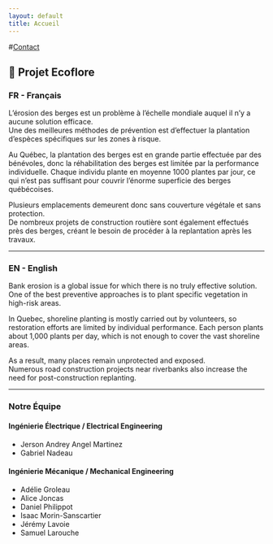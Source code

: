 ```yaml
---
layout: default
title: Accueil
---
```


#[Contact](contact.md)

## 🌱 Projet Ecoflore

### FR - Français

L’érosion des berges est un problème à l’échelle mondiale auquel il n’y a aucune solution efficace.  
Une des meilleures méthodes de prévention est d’effectuer la plantation d’espèces spécifiques sur les zones à risque.

Au Québec, la plantation des berges est en grande partie effectuée par des bénévoles, donc la réhabilitation des berges est limitée par la performance individuelle. Chaque individu plante en moyenne 1000 plantes par jour, ce qui n’est pas suffisant pour couvrir l’énorme superficie des berges québécoises.

Plusieurs emplacements demeurent donc sans couverture végétale et sans protection.  
De nombreux projets de construction routière sont également effectués près des berges, créant le besoin de procéder à la replantation après les travaux.

---

### EN - English  
Bank erosion is a global issue for which there is no truly effective solution.  
One of the best preventive approaches is to plant specific vegetation in high-risk areas.

In Quebec, shoreline planting is mostly carried out by volunteers, so restoration efforts are limited by individual performance. Each person plants about 1,000 plants per day, which is not enough to cover the vast shoreline areas.

As a result, many places remain unprotected and exposed.  
Numerous road construction projects near riverbanks also increase the need for post-construction replanting.

---

### Notre Équipe 
#### Ingénierie Électrique / Electrical Engineering
- Jerson Andrey Angel Martinez
- Gabriel Nadeau

#### Ingénierie Mécanique / Mechanical Engineering
- Adélie Groleau
- Alice Joncas
- Daniel Philippot
- Isaac Morin-Sanscartier
- Jérémy Lavoie
- Samuel Larouche

